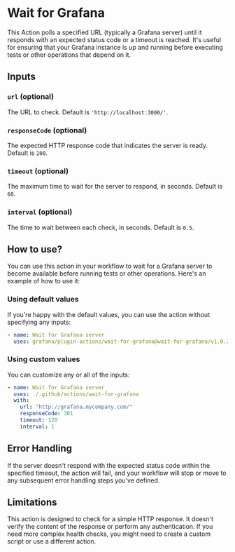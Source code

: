 # Wait for Grafana

This Action polls a specified URL (typically a Grafana server) until it responds with an expected status code or a timeout is reached. It's useful for ensuring that your Grafana instance is up and running before executing tests or other operations that depend on it.

## Inputs

### `url` (optional)

The URL to check. Default is `'http://localhost:3000/'`.

### `responseCode` (optional)

The expected HTTP response code that indicates the server is ready. Default is `200`.

### `timeout` (optional)

The maximum time to wait for the server to respond, in seconds. Default is `60`.

### `interval` (optional)

The time to wait between each check, in seconds. Default is `0.5`.

## How to use?

You can use this action in your workflow to wait for a Grafana server to become available before running tests or other operations. Here's an example of how to use it:

### Using default values

If you're happy with the default values, you can use the action without specifying any inputs:
<!-- x-release-please-start-version -->
```yml
- name: Wait for Grafana server
  uses: grafana/plugin-actions/wait-for-grafana@wait-for-grafana/v1.0.2
```
<!-- x-release-please-end-version -->
### Using custom values

You can customize any or all of the inputs:

```yml
- name: Wait for Grafana server
  uses: ./.github/actions/wait-for-grafana
  with:
    url: "http://grafana.mycompany.com/"
    responseCode: 301
    timeout: 120
    interval: 1
```

## Error Handling

If the server doesn't respond with the expected status code within the specified timeout, the action will fail, and your workflow will stop or move to any subsequent error handling steps you've defined.

## Limitations

This action is designed to check for a simple HTTP response. It doesn't verify the content of the response or perform any authentication. If you need more complex health checks, you might need to create a custom script or use a different action.
